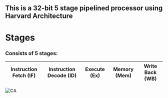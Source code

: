 ## This is a 32-bit 5 stage pipelined processor using Harvard Architecture 

# Stages
### Consists of 5 stages:
| Instruction Fetch (IF) | Instruction Decode (ID) | Execute (Ex) | Memory (Mem) | Write Back (WB) |
|:-:|:-:|:-:|:-:|:-:|
![CA](https://user-images.githubusercontent.com/75990647/202019327-a71f0098-8b9e-44e3-a901-d9e6c357651e.jpg)

